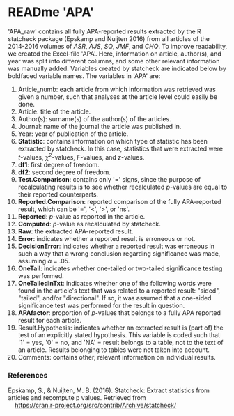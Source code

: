 # READme 'APA'

'APA_raw' contains all fully APA-reported results extracted by the R statcheck package (Epskamp and Nuijten 2016) from all articles of the 2014-2016 volumes of *ASR*, *AJS*, *SQ*, *JMF*, and *CHQ*. To improve readability, we created the Excel-file 'APA'. Here, information on article, author(s), and year was split into different columns, and some other relevant information was manually added. Variables created by statcheck are indicated below by boldfaced variable names. The variables in 'APA' are:

1. Article_numb: each article from which information was retrieved was given a number, such that analyses at the article level could easily be done.
2. Article: title of the article.
3. Author(s): surname(s) of the author(s) of the articles.
4. Journal: name of the journal the article was published in.
5. Year: year of publication of the article.
6. **Statistic**: contains information on which type of statistic has been extracted by statcheck. In this case, statistics that were extracted were *t*-values, *χ*<sup>2</sup>-values, *F*-values, and *z*-values. 
7. **df1**: first degree of freedom.
8. **df2**: second degree of freedom.
9. **Test.Comparison**: contains only '=' signs, since the purpose of recalculating results is to see whether recalculated *p*-values are equal to their reported counterparts.
11. **Reported.Comparison**: reported comparison of the fully APA-reported result, which can be '=', '<', '>', or 'ns'. 
12. **Reported**: *p*-value as reported in the article.
13. **Computed**: *p*-value as recalculated by statcheck.
14. **Raw**: the extracted APA-reported result.
15.	**Error**: indicates whether a reported result is erroneous or not.
16. **DecisionError**: indicates whether a reported result was erroneous in such a way that a wrong conclusion regarding significance was made, assuming *α* = .05.
17. **OneTail**: indicates whether one-tailed or two-tailed significance testing was performed.
18. **OneTailedInTxt**: indicates whether one of the following words were found in the article's text that was related to a reported result: "sided", "tailed", and/or "directional". If so, it was assumed that a one-sided significance test was performed for the result in question.
19. **APAfactor**: proportion of *p*-values that belongs to a fully APA reported result for each article.
20. Result.Hypothesis: indicates whether an extracted result is (part of) the test of an explicitly stated hypothesis. This variable is coded such that '1' = yes, '0' = no, and 'NA' = result belongs to a table, not to the text of an article. Results belonging to tables were not taken into account. 
21. Comments: contains other, relevant information on individual results. 

### References
Epskamp, S., & Nuijten, M. B. (2016). Statcheck: Extract statistics from articles and recompute p values. Retrieved from  
&nbsp;&nbsp;&nbsp;&nbsp;https://cran.r-project.org/src/contrib/Archive/statcheck/
